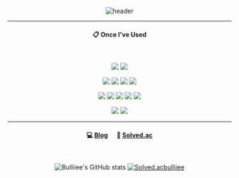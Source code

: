 <div align="center"> 

![header](https://capsule-render.vercel.app/api?type=cylinder&color=000000&height=150&section=header&text=Bulliiee's%20Github&fontColor=ffffff&fontSize=70&animation=fadeIn&fontAlignY=55&desc=%20&descAlignY=62&descAlign=62)

---
####  :clipboard: Once I've Used 

<br/>

<img src="https://img.shields.io/badge/windows-0078D4?style=for-the-badge&logo=windows&logoColor=white"> <img src="https://img.shields.io/badge/linux-FCC624?style=for-the-badge&logo=linux&logoColor=black">


<img src="https://img.shields.io/badge/JAVA-007396?style=for-the-badge&logo=java&logoColor=white"> <img src="https://img.shields.io/badge/C++-00599C?style=for-the-badge&logo=cplusplus&logoColor=white"> <img src="https://img.shields.io/badge/C-A8B9CC?style=for-the-badge&logo=C&logoColor=white"> <img src="https://img.shields.io/badge/CSharp-239120?style=for-the-badge&logo=CSharp&logoColor=white">


<img src="https://img.shields.io/badge/VSCode-007ACC?style=for-the-badge&logo=visualstudiocode&logoColor=purple"/> <img src="https://img.shields.io/badge/VisualStudio-5C2D91?style=for-the-badge&logo=visualstudio&logoColor=blue"/> <img src="https://img.shields.io/badge/Eclipse-2C2255?style=for-the-badge&logo=Eclipse%20IDE&logoColor=white"> <img src="https://img.shields.io/badge/unity-lightgray?style=for-the-badge&logo=unity&logoColor=black"/>
<img src="https://img.shields.io/badge/androidstudio-3DDC84?style=for-the-badge&logo=androidstudio&logoColor=white"/>


<img src="https://img.shields.io/badge/github-181717?style=for-the-badge&logo=github&logoColor=white">
<img src="https://img.shields.io/badge/gitlab-FC6D26?style=for-the-badge&logo=gitlab&logoColor=white">

---
####  :computer: [Blog](https://bullie.tistory.com/) &nbsp;&nbsp;&nbsp;&nbsp; :baby_chick: [Solved.ac](https://solved.ac/profile/bulliiee)

<br/>

![Bulliiee's GitHub stats](https://github-readme-stats.vercel.app/api?username=Bulliiee&hide=issues&show_icons=true)
[![Solved.acbulliiee](http://mazassumnida.wtf/api/v2/generate_badge?boj=bulliiee)](https://solved.ac/bulliiee)

</div>
